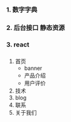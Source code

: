 ### 1. 数字字典
### 2. 后台接口 静态资源
### 3. react

### 
  1. 首页
     + banner
     + 产品介绍
     + 用户评价
  2. 技术
  3. blog
  4. 联系
  5. 关于我们